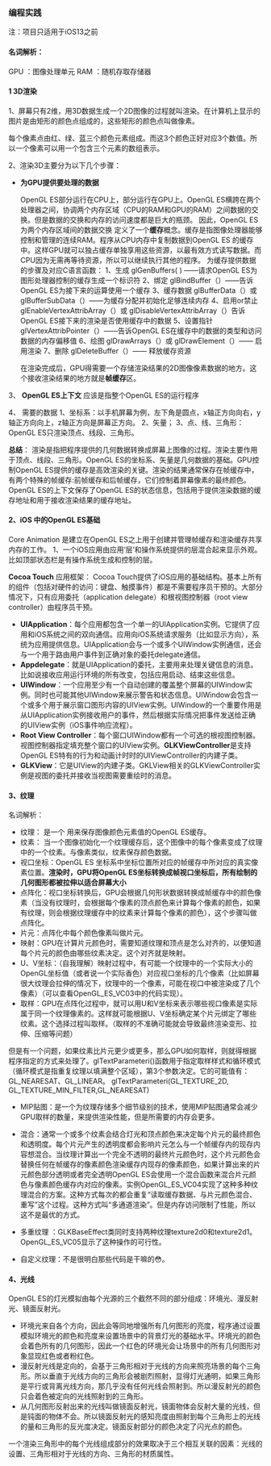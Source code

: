 ### 编程实践

注：项目只适用于iOS13之前

#### 名词解析：
GPU ：图像处理单元
RAM ：随机存取存储器

#### 1  3D渲染
1、屏幕只有2维，用3D数据生成一个2D图像的过程就叫渲染。在计算机上显示的图片是由矩形的颜色点组成的，这些矩形的颜色点叫做像素。

每个像素点由红、绿、蓝三个颜色元素组成。而这3个颜色正好对应3个数值。所以一个像素可以用一个包含三个元素的数组表示。

2、渲染3D主要分为以下几个步骤：
* **为GPU提供要处理的数据**

    OpenGL ES部分运行在CPU上，部分运行在GPU上。OpenGL ES横跨在两个处理器之间，协调两个内存区域（CPU的RAM和GPU的RAM）之间数据的交换。但是数据的交换和内存的访问速度都是巨大的瓶颈。
    因此，OpenGL ES为两个内存区域间的数据交换 定义了一个**缓存**概念。缓存是指图像处理器能够控制和管理的连续RAM。程序从CPU内存中复制数据到OpenGL ES 的缓存中。这样GPU就可以独占缓存单独享用这些资源，以最有效方式读写数据。而CPU因为无需再等待资源，所以可以继续执行其他的程序。
    为缓存提供数据的步骤及对应C语言函数：
    1、生成  glGenBuffers( ) ——请求OpenGL ES为图形处理器控制的缓存生成一个标识符
    2、绑定 glBindBuffer（）——告诉OpenGL ES为接下来的运算使用一个缓存
    3、缓存数据 glBufferData（）或 glBufferSubData（）——为缓存分配并初始化足够连续内存
    4、启用or禁止 glEnableVertexAttribArray（）或 glDisableVertexAttribArray（）告诉OpenGL ES接下来的渲染是否使用缓存中的数据
    5、设置指针 glVertexAttribPointer（）——告诉OpenGL ES在缓存中的数据的类型和访问数据的内存偏移值
    6、绘图 glDrawArrays（）或 glDrawElement（）—— 启用渲染
    7、删除 glDeleteBuffer（）—— 释放缓存资源
    
     在渲染完成后，GPU得需要一个存储渲染结果的2D图像像素数据的地方。这个接收渲染结果的地方就是**帧缓存**区。 
     
     
3、 **OpenGL ES上下文** 
    应该是指整个OpenGL ES的运行程序
    
4、 需要的数据
    1、坐标系：以手机屏幕为例，左下角是圆点，x轴正方向向右，y轴正方向向上，z轴正方向是屏幕正方向。
        2、矢量；
        3、点、线、三角形：OpenGL ES只渲染顶点、线段、三角形。
        

**总结**：
渲染是指把程序提供的几何数据转换成屏幕上图像的过程。渲染主要作用于顶点、线段、三角形。OpenGL ES的坐标系、矢量是几何数据的基础。GPU控制OpenGL ES提供的缓存是高效渲染的关键。渲染的结果通常保存在帧缓存中，有两个特殊的帧缓存:前帧缓存和后帧缓存，它们控制着屏幕像素的最终颜色。OpenGL ES的上下文保存了OpenGL ES的状态信息，包括用于提供渲染数据的缓存地址和用于接收渲染结果的缓存地址。

        
        

#### 2、iOS 中的OpenGL ES基础
Core Animation 是建立在OpenGL ES之上用于创建并管理帧缓存和渲染缓存共享内存的工作。
1、一个iOS应用由应用‘层’和操作系统提供的层混合起来显示外观。比如顶部状态栏是有操作系统生成和控制的层。

**Cocoa Touch** 应用框架：
Cocoa Touch提供了iOS应用的基础结构。基本上所有的组件（包括对硬件的访问：键盘、触摸事件）都是不需要程序员干预的。大部分情况下，只有应用委托（application delegate）和根视图控制器（root view controller）由程序员干预。
* **UIApplication**：每个应用都包含一个单一的UIApplication实例。它提供了应用和iOS系统之间的双向通信。应用向iOS系统请求服务（比如显示方向），系统为应用提供信息。UIApplication会与一个或多个UIWindow实例通信，还会与一个用于路由用户事件到正确对象的委托delegate通信。
* **Appdelegate**：就是UIApplication的委托，主要用来处理关键信息的消息。比如说接收应用运行环境的所有改变，包括应用启动、结束这些信息。
* **UIWindow**：一个应用至少有一个自动创建的覆盖整个屏幕的UIWindow实例。同时也可能其他UIWindow来展示警告和状态信息。UIWindow会包含一个或多个用于展示窗口图形内容的UIView实例。UIWindow的一个重要作用是从UIApplication实例接收用户的事件，然后根据实际情况把事件发送给正确的UIView实例（iOS事件响应流程）。
* **Root View Controller**：每个窗口UIWindow都有一个可选的根视图控制器。视图控制器指定填充整个窗口的UIView实例。**GLKViewController**是支持OpenGL ES特有的行为和动画计时时的UIViewController的内建子类。
* **GLKView**：它是UIView的内建子类。GKLView相关的GLKViewController实例是视图的委托并接收当视图需要重绘时的消息。



#### 3、纹理
名词解析：
* 纹理： 是一个 用来保存图像颜色元素值的OpenGL ES缓存。
* 纹素： 当一个图像初始化一个纹理缓存后，这个图像中的每个像素变成了纹理中的一个纹素。与像素类似，纹素保存颜色数据。
* 视口坐标：OpenGL ES 坐标系中坐标位置所对应的帧缓存中所对应的真实像素位置。**渲染时，GPU将OpenGL ES坐标转换成帧视口坐标后，所有绘制的几何图形都被拉伸以适合屏幕大小**
* 点阵化：视口坐标转换后，GPU会根据几何形状数据转换成帧缓存中的颜色像素（当没有纹理时，会根据每个像素的顶点颜色来计算每个像素的颜色，如果有纹理，则会根据纹理缓存中的纹素来计算每个像素的颜色），这个步骤叫做点阵化。
* 片元：点阵化中每个颜色像素叫做片元。
* 映射：GPU在计算片元颜色时，需要知道纹理和顶点是怎么对齐的，以便知道每个片元的颜色由哪些纹素决定。这个对齐就是映射。
* U、V坐标：（自我理解）映射过程中，有可能一个纹理中的一个实际大小的OpenGL坐标值（或者说一个实际香色）对应视口坐标的几个像素（比如屏幕很大纹理会拉伸的情况下，纹理中的一个像素，可能在视口中被渲染成了几个像素）（可以查看OpenGL_ES_VC03中的代码实现）。
* 取样：GPU在点阵化过程中，就可以用U和V坐标来表示哪些视口像素是实际属于同一个纹理像素的。这样就可能根据U、V坐标确定某个片元绑定了哪些纹素。这个选择过程叫取样。（取样的不准确可能就会导致最终渲染变形、拉伸、压缩等问题）


但是有一个问题，如果纹素比片元更少或更多，那么GPU如何取样，则就得根据程序指定的方式来处理了。glTextParameteri()函数用于指定取样样式和循环模式（循环模式是指重复纹理以填满整个区域），第3个参数决定。它的可能值有：GL_NEARESAT、GL_LINEAR。
    glTextParameteri(GL_TEXTURE_2D, GL_TEXTURE_MIN_FILTER,GL_NEARESAT)

* MIP贴图：是一个为纹理存储多个细节级别的技术，使用MIP贴图通常会减少GPU取样的数量，来提供渲染性能，但是所需要的内存会更多。


* 混合：通常一个或多个纹素会结合灯光和顶点颜色来决定每个片元的最终颜色和透明度。每个片元产生的透明度都会影响片元怎么与一个帧缓存内的现存内容想混合。当纹理计算出一个完全不透明的最终片元颜色时，这个片元颜色会替换任何在帧缓存的像素颜色渲染缓存内现存的像素颜色，如果计算出来的片元颜色部分透明或者完全透明OpenGL ES会使用一个混合函数来混合片元颜色与像素颜色缓存内对应的像素。实例OpenGL_ES_VC04实现了这种多种纹理混合的方案。这种方式每次的都会重复“读取缓存数据、与片元颜色混合、重写”这个过程。这种方式叫“多通道渲染”。但是内存访问限制了性能，所以这不是最优的方式。

* 多重纹理 ：GLKBaseEffect类同时支持两种纹理texture2d0和texture2d1。OpenGL_ES_VC05显示了这种操作的可行性。

* 自定义纹理：不是很明白那些代码是干嘛的😳。


#### 4、光线
OpenGL ES的灯光模拟由每个光源的三个截然不同的部分组成：环境光、漫反射光、镜面反射光。
* 环境光来自各个方向，因此会等同地增强所有几何图形的亮度，程序通过设置模拟环境光的颜色和亮度来设置场景中的背景灯光的基础水平。环境光的颜色会着色所有的几何图形，因此一个红色的环境光会让场景中的所有几何图形对象显现红色或者粉红色。
* 漫反射光线是定向的，会基于三角形相对于光线的方向来照亮场景的每个三角形。所以垂直于光线方向的三角形会被剧烈照射，显得灯光通明，如果三角形是平行或背离光线方向，那几乎没有任何光线会照射到。所以漫反射光的颜色只会着色被定向的光线照射到的三角形。
* 从几何图形反射出来的光线叫做镜面反射光，镜面物体会反射大量的光线，但是钝面的物体不会。所以镜面反射光的感知亮度由照射到每个三角形上的光线的量和三角形的反光度决定。镜面反射部分的颜色决定了闪光点的颜色。

一个渲染三角形中的每个光线组成部分的效果取决于三个相互关联的因素：光线的设置、三角形相对于光线的方向、三角形的材质属性。














